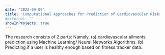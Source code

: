 ```yaml
---
date: '2022-09-09'
title: 'Computational Approaches for Prediction of Cardiovascular Risks along with API Feed'
#external: ''
showInProjects: true
---
```


The research consists of 2 parts: Namely, (a) cardiovascular ailments prediction using Machine Learning/ Neural Networks Algorithms. (b) Predicting if a user is healthy enough based on fitness tracker data.
